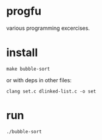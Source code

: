 # progfu 

various programming excercises.

# install

    make bubble-sort

or with deps in other files:

    clang set.c dlinked-list.c -o set

# run
    ./bubble-sort

